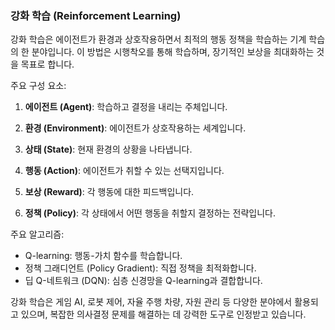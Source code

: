### 강화 학습 (Reinforcement Learning)

강화 학습은 에이전트가 환경과 상호작용하면서 최적의 행동 정책을 학습하는 기계 학습의 한 분야입니다. 이 방법은 시행착오를 통해 학습하며, 장기적인 보상을 최대화하는 것을 목표로 합니다.

주요 구성 요소:

1. **에이전트 (Agent)**: 학습하고 결정을 내리는 주체입니다.

2. **환경 (Environment)**: 에이전트가 상호작용하는 세계입니다.

3. **상태 (State)**: 현재 환경의 상황을 나타냅니다.

4. **행동 (Action)**: 에이전트가 취할 수 있는 선택지입니다.

5. **보상 (Reward)**: 각 행동에 대한 피드백입니다.

6. **정책 (Policy)**: 각 상태에서 어떤 행동을 취할지 결정하는 전략입니다.

주요 알고리즘:

- Q-learning: 행동-가치 함수를 학습합니다.
- 정책 그래디언트 (Policy Gradient): 직접 정책을 최적화합니다.
- 딥 Q-네트워크 (DQN): 심층 신경망을 Q-learning과 결합합니다.

강화 학습은 게임 AI, 로봇 제어, 자율 주행 차량, 자원 관리 등 다양한 분야에서 활용되고 있으며, 복잡한 의사결정 문제를 해결하는 데 강력한 도구로 인정받고 있습니다.